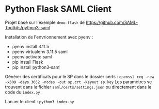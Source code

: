 # Python Flask SAML Client

Projet basé sur l'exemple `demo-flask` de https://github.com/SAML-Toolkits/python3-saml

Installation de l'envrionnement avec pyenv :
- pyenv install 3.11.5
- pyenv virtualenv 3.11.5 saml
- pyenv activate saml
- pip install Flask
- pip install python3-saml

Générer des certificats pour le SP dans le dossier certs : `openssl req -new -x509 -days 3652 -nodes -out sp.crt -keyout sp.key`
Les paramètres se trouvent dans le fichier `saml/certs/settings.json` ou directement dans le code du `index.py`

Lancer le client : `python3 index.py`